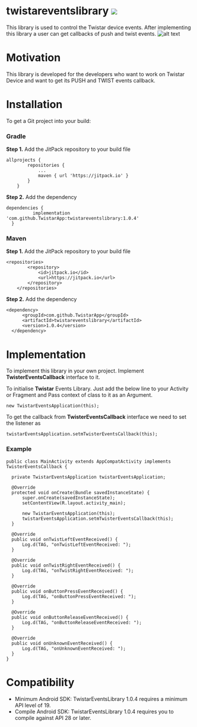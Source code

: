 # twistareventslibrary [![](https://jitpack.io/v/TwistarApp/twistareventslibrary.svg)](https://jitpack.io/#TwistarApp/twistareventslibrary)
This library is used to control the Twistar device events. After implementing this library a user can get callbacks of push and twist events.
![alt text](http://www.twistar.co/content/device-variant/maple-white-ceramic/oblique_maple.png)

# Motivation
This library is developed for the developers who want to work on Twistar Device and want to get its PUSH and TWIST events callback.

# Installation
To get a Git project into your build:

### Gradle

**Step 1.** Add the JitPack repository to your build file

```
allprojects {
		repositories {
			...
			maven { url 'https://jitpack.io' }
		}
	}
  ```
  **Step 2.** Add the dependency
  
  ```
  dependencies {
	        implementation 'com.github.TwistarApp:twistareventslibrary:1.0.4'
	}
  ```
### Maven

**Step 1.** Add the JitPack repository to your build file

```
<repositories>
		<repository>
		    <id>jitpack.io</id>
		    <url>https://jitpack.io</url>
		</repository>
	</repositories>
  ```
  
  **Step 2.** Add the dependency
  
  ```
  <dependency>
	    <groupId>com.github.TwistarApp</groupId>
	    <artifactId>twistareventslibrary</artifactId>
	    <version>1.0.4</version>
	</dependency>
  ```

  # Implementation
  To implement this library in your own project. Implement **TwisterEventsCallback** interface to it.
  
  To initialise **Twistar** Events Library. Just add the below line to your Activity or Fragment and Pass context of class to it as an Argument. 
  
  ```
  new TwistarEventsApplication(this);
  ```
  
  To get the callback from **TwisterEventsCallback** interface we need to set the listener as
  
  ```
  twistarEventsApplication.setmTwisterEventsCallback(this);
  ```
  
  ### Example
  ```
  public class MainActivity extends AppCompatActivity implements TwisterEventsCallback {
   
    private TwistarEventsApplication twistarEventsApplication;
    
    @Override
    protected void onCreate(Bundle savedInstanceState) {
        super.onCreate(savedInstanceState);
        setContentView(R.layout.activity_main);

        new TwistarEventsApplication(this);
        twistarEventsApplication.setmTwisterEventsCallback(this);
    }

    @Override
    public void onTwistLeftEventReceived() {
        Log.d(TAG, "onTwistLeftEventReceived: ");
    }

    @Override
    public void onTwistRightEventReceived() {
        Log.d(TAG, "onTwistRightEventReceived: ");
    }

    @Override
    public void onButtonPressEventReceived() {
        Log.d(TAG, "onButtonPressEventReceived: ");
    }

    @Override
    public void onButtonReleaseEventReceived() {
        Log.d(TAG, "onButtonReleaseEventReceived: ");
    }

    @Override
    public void onUnknownEventReceived() {
        Log.d(TAG, "onUnknownEventReceived: ");
    }
}
```
# Compatibility
- Minimum Android SDK: TwistarEventsLibrary 1.0.4 requires a minimum API level of 19.
- Compile Android SDK: TwistarEventsLibrary 1.0.4 requires you to compile against API 28 or later.

